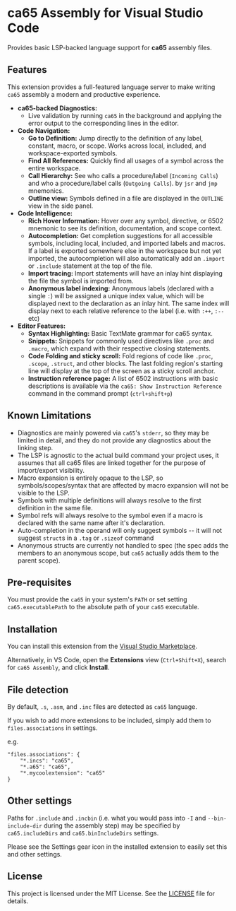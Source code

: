 # ca65 Assembly for Visual Studio Code

Provides basic LSP-backed language support for **ca65** assembly files.

## Features

This extension provides a full-featured language server to make writing `ca65` assembly a modern and productive experience.

* **ca65-backed Diagnostics:**
    * Live validation by running `ca65` in the background and applying the error output to the corresponding lines in the editor.
* **Code Navigation:**
    * **Go to Definition:** Jump directly to the definition of any label, constant, macro, or scope. Works across local, included, and workspace-exported symbols.
    * **Find All References:** Quickly find all usages of a symbol across the entire workspace.
    * **Call Hierarchy:** See who calls a procedure/label (`Incoming Calls`) and who a procedure/label calls (`Outgoing Calls`).  by `jsr` and `jmp` mnemonics.
    * **Outline view:** Symbols defined in a file are displayed in the `OUTLINE` view in the side panel.
* **Code Intelligence:**
    * **Rich Hover Information:** Hover over any symbol, directive, or 6502 mnemonic to see its definition, documentation, and scope context.
    * **Autocompletion:** Get completion suggestions for all accessible symbols, including local, included, and imported labels and macros. If a label is exported somewhere else in the workspace but not yet imported, the autocompletion will also automatically add an `.import` or `.include` statement at the top of the file.
    * **Import tracing:** Import statements will have an inlay hint displaying the file the symbol is imported from.
    * **Anonymous label indexing:** Anonymous labels (declared with a single `:`) will be assigned a unique index value, which will be displayed next to the declaration as an inlay hint. The same index will display next to each relative reference to the label (i.e. with `:++`, `:--` etc) 
* **Editor Features:**
    * **Syntax Highlighting:** Basic TextMate grammar for ca65 syntax.
    * **Snippets:** Snippets for commonly used directives like `.proc` and `.macro`, which expand with their respective closing statements.
    * **Code Folding and sticky scroll:** Fold regions of code like `.proc`, `.scope`, `.struct`, and other blocks. The last folding region's starting line will display at the top of the screen as a sticky scroll anchor.
    * **Instruction reference page:** A list of 6502 instructions with basic descriptions is available via the `ca65: Show Instruction Reference` command in the command prompt (`ctrl+shift+p`)
    
## Known Limitations

* Diagnostics are mainly powered via `ca65`'s `stderr`, so they may be limited in detail, and they do not provide any diagnostics about the linking step.
* The LSP is agnostic to the actual build command your project uses, it assumes that all ca65 files are linked together for the purpose of import/export visibility.
* Macro expansion is entirely opaque to the LSP, so symbols/scopes/syntax that are affected by macro expansion will not be visible to the LSP.
* Symbols with multiple definitions will always resolve to the first definition in the same file.
* Symbol refs will always resolve to the symbol even if a macro is declared with the same name after it's declaration.
* Auto-completion in the operand will only suggest symbols -- it will not suggest `struct`s in a `.tag` or `.sizeof` command
* Anonymous structs are currently not handled to spec (the spec adds the members to an anonymous scope, but `ca65` actually adds them to the parent scope).

## Pre-requisites
You must provide the `ca65` in your system's `PATH` or set setting `ca65.executablePath` to the absolute path of your `ca65` executable.

## Installation

You can install this extension from the [Visual Studio Marketplace](https://marketplace.visualstudio.com/items?itemName=hobbett.ca65-vscode-extension).

Alternatively, in VS Code, open the **Extensions** view (`Ctrl+Shift+X`), search for `ca65 Assembly`, and click **Install**.

## File detection

By default, `.s`, `.asm`, and `.inc` files are detected as `ca65` language.

If you wish to add more extensions to be included, simply add them to `files.associations` in settings.

e.g.
```
"files.associations": {
    "*.incs": "ca65",
    "*.a65": "ca65",
    "*.mycoolextension": "ca65"
}
```

## Other settings

Paths for `.include` and `.incbin` (i.e. what you would pass into `-I` and `--bin-include-dir` during the assembly step) may be specified by `ca65.includeDirs` and `ca65.binIncludeDirs` settings.

Please see the Settings gear icon in the installed extension to easily set this and other settings.

## License

This project is licensed under the MIT License. See the [LICENSE](LICENSE) file for details.
